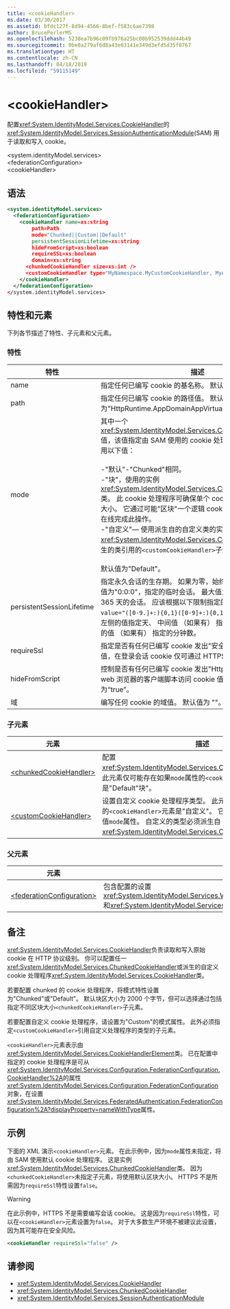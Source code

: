 ```yaml
---
title: <cookieHandler>
ms.date: 03/30/2017
ms.assetid: bfdc127f-8d94-4566-8bef-f583c6ae7398
author: BrucePerlerMS
ms.openlocfilehash: 5238ea7b96c09fb976a25bc00b952539ddd44b49
ms.sourcegitcommit: 0be8a279af6d8a43e03141e349d3efd5d35f8767
ms.translationtype: HT
ms.contentlocale: zh-CN
ms.lasthandoff: 04/18/2019
ms.locfileid: "59115149"
---
```

# <a name="cookiehandler"></a>\<cookieHandler>
配置<xref:System.IdentityModel.Services.CookieHandler>的<xref:System.IdentityModel.Services.SessionAuthenticationModule>(SAM) 用于读取和写入 cookie。  
  
 \<system.identityModel.services>  
\<federationConfiguration>  
\<cookieHandler>  
  
## <a name="syntax"></a>语法  
  
```xml  
<system.identityModel.services>  
  <federationConfiguration>  
    <cookieHandler name=xs:string  
        path=Path  
        mode="Chunked||Custom||Default"  
        persistentSessionLifetime=xs:string  
        hideFromScript=xs:boolean  
        requireSSL=xs:boolean  
        domain=xs:string  
      <chunkedCookieHandler size=xs:int />  
      <customCookieHandler type="MyNamespace.MyCustomCookieHandler, MyAssembly" />  
    </cookieHandler>  
  </federationConfiguration>  
</system.identityModel.services>  
```  
  
## <a name="attributes-and-elements"></a>特性和元素  
 下列各节描述了特性、子元素和父元素。  
  
### <a name="attributes"></a>特性  
  
|特性|描述|  
|---------------|-----------------|  
|name|指定任何已编写 cookie 的基名称。 默认值为 FedAuth。|  
|path|指定任何已编写 cookie 的路径值。 默认值为"HttpRuntime.AppDomainAppVirtualPath"。|  
|mode|其中一个<xref:System.IdentityModel.Services.CookieHandlerMode>值，该值指定由 SAM 使用的 cookie 处理程序的类型。 可以使用以下值：<br /><br /> -"默认"-"Chunked"相同。<br />-"块"，使用的实例<xref:System.IdentityModel.Services.ChunkedCookieHandler>类。 此 cookie 处理程序可确保单个 cookie 不能超过集的最大大小。 它通过可能"区块"一个逻辑 cookie，为多个 cookie 上在线完成此操作。<br />-"自定义"— 使用派生自的自定义类的实例<xref:System.IdentityModel.Services.CookieHandler>。 在派生的类引用的`<customCookieHandler>`子元素。<br /><br /> 默认值为"Default"。|  
|persistentSessionLifetime|指定永久会话的生存期。 如果为零，始终使用瞬变会话。 默认值为"0:0:0"，指定的临时会话。 最大值为"365:0:0"，指定为 365 天的会话。 应该根据以下限制指定的值： `<xs:pattern value="([0-9.]+:){0,1}([0-9]+:){0,1}[0-9.]+" />`，其中最左侧的值指定天、 中间值 （如果有） 指定的小时数，而最右侧的值 （如果有） 指定的分钟数。|  
|requireSsl|指定是否有任何已编写 cookie 发出"安全"标志。 如果设置此值，在登录会话 cookie 仅可通过 HTTPS。 默认值为“true”。|  
|hideFromScript|控制是否有任何已编写 cookie 发出"HttpOnly"标志。 某些 web 浏览器的客户端脚本访问 cookie 值遵循此标志。 默认值为“true”。|  
|域|编写任何 cookie 的域值。 默认值为 ""。|  
  
### <a name="child-elements"></a>子元素  
  
|元素|描述|  
|-------------|-----------------|  
|[\<chunkedCookieHandler>](../../../../../docs/framework/configure-apps/file-schema/windows-identity-foundation/chunkedcookiehandler.md)|配置<xref:System.IdentityModel.Services.ChunkedCookieHandler>。 此元素仅可能存在如果`mode`属性的`<cookieHandler>`元素是"Default"块"。|  
|[\<customCookieHandler>](../../../../../docs/framework/configure-apps/file-schema/windows-identity-foundation/customcookiehandler.md)|设置自定义 cookie 处理程序类型。 此元素必须存在如果`mode`属性的`<cookieHandler>`元素是"自定义"。 它不能同时存在的任何其他值`mode`属性。 自定义的类型必须派生自<xref:System.IdentityModel.Services.CookieHandler>类。|  
  
### <a name="parent-elements"></a>父元素  
  
|元素|描述|  
|-------------|-----------------|  
|[\<federationConfiguration>](../../../../../docs/framework/configure-apps/file-schema/windows-identity-foundation/federationconfiguration.md)|包含配置的设置<xref:System.IdentityModel.Services.WSFederationAuthenticationModule>(WSFAM) 和<xref:System.IdentityModel.Services.SessionAuthenticationModule>(SAM)。|  
  
## <a name="remarks"></a>备注  
 <xref:System.IdentityModel.Services.CookieHandler>负责读取和写入原始 cookie 在 HTTP 协议级别。 你可以配置任一<xref:System.IdentityModel.Services.ChunkedCookieHandler>或派生的自定义 cookie 处理程序<xref:System.IdentityModel.Services.CookieHandler>类。  
  
 若要配置 chunked 的 cookie 处理程序，将模式特性设置为"Chunked"或"Default"。 默认块区大小为 2000 个字节，但可以选择通过包括指定不同区块大小`<chunkedCookieHandler>`子元素。  
  
 若要配置自定义 cookie 处理程序，请设置为"Custom"的模式属性。 此外必须指定`<customCookieHandler>`引用自定义处理程序的类型的子元素。  
  
 `<cookieHandler>`元素表示由<xref:System.IdentityModel.Services.CookieHandlerElement>类。 已在配置中指定的 cookie 处理程序是可从<xref:System.IdentityModel.Services.Configuration.FederationConfiguration.CookieHandler%2A>的属性<xref:System.IdentityModel.Services.Configuration.FederationConfiguration>对象，在设置<xref:System.IdentityModel.Services.FederatedAuthentication.FederationConfiguration%2A?displayProperty=nameWithType>属性。  
  
## <a name="example"></a>示例  
 下面的 XML 演示`<cookieHandler>`元素。 在此示例中，因为`mode`属性未指定，将由 SAM 使用默认 cookie 处理程序。 这是实例<xref:System.IdentityModel.Services.ChunkedCookieHandler>类。 因为`<chunkedCookieHandler>`未指定子元素，将使用默认区块大小。 HTTPS 不是所需因为`requireSsl`特性设置`false`。  
  
> [!WARNING]
>  在此示例中，HTTPS 不是需要编写会话 cookie。 这是因为`requireSsl`特性，可以在`<cookieHandler>`元素设置为`false`。 对于大多数生产环境不被建议此设置，因为其可能存在安全风险。  
  
```xml  
<cookieHandler requireSsl="false" />  
```  
  
## <a name="see-also"></a>请参阅

- <xref:System.IdentityModel.Services.CookieHandler>
- <xref:System.IdentityModel.Services.ChunkedCookieHandler>
- <xref:System.IdentityModel.Services.SessionAuthenticationModule>
